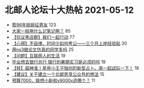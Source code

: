 # 北邮人论坛十大热帖 2021-05-12

- [帮96年姐姐征男友](https://bbs.byr.cn/article/Friends/1993114) 123
- [大家一般用什么记笔记啊？](https://bbs.byr.cn/article/Talking/6272226) 85
- [【抗议黑店群】我们一起行动](https://bbs.byr.cn/article/Picture/3288400) 77
- [【心得】不自律、时间少如何考公——三个月上岸经验贴](https://bbs.byr.cn/article/CivilServant/46491) 30
- [用ns3做论文仿真的同学多吗](https://bbs.byr.cn/article/Paper/44656) 25
- [【问题】互联网人的生活](https://bbs.byr.cn/article/WorkLife/1167411) 19
- [毕业想去银行总行  银行的暑期实习是必须的吗](https://bbs.byr.cn/article/Job/2133582) 19
- [【转】超神准！星座小王子独创的新型占卜、來一起試玩一下！](https://bbs.byr.cn/article/Constellations/326533) 18
- [【建议】关于建立一个北邮思享公众号的想法](https://bbs.byr.cn/article/StudyShare/200707) 15
- [预算7000，联想小新和y9000x选哪个？](https://bbs.byr.cn/article/Notebook/182426) 11


